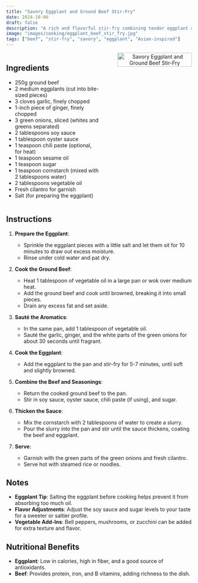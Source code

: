 ```yaml
---
title: "Savory Eggplant and Ground Beef Stir-Fry"
date: 2024-10-06
draft: false
description: "A rich and flavorful stir-fry combining tender eggplant and seasoned ground beef in a savory sauce."
image: "images/cooking/eggplant_beef_stir_fry.jpg"
tags: ["beef", "stir-fry", "savory", "eggplant", "Asian-inspired"]
---
```


<div style="display: flex; justify-content: space-between; align-items: flex-start; margin-bottom: 20px;">

<div style="width: 50%; padding-right: 20px;">

## Ingredients

- 250g ground beef
- 2 medium eggplants (cut into bite-sized pieces)
- 3 cloves garlic, finely chopped
- 1-inch piece of ginger, finely chopped
- 3 green onions, sliced (whites and greens separated)
- 2 tablespoons soy sauce
- 1 tablespoon oyster sauce
- 1 teaspoon chili paste (optional, for heat)
- 1 teaspoon sesame oil
- 1 teaspoon sugar
- 1 teaspoon cornstarch (mixed with 2 tablespoons water)
- 2 tablespoons vegetable oil
- Fresh cilantro for garnish
- Salt (for preparing the eggplant)

</div>

<div style="width: 40%; padding-left: 20px; text-align: center;">
    <img src="/images/cooking/eggplant_beef_stir_fry.jpg" alt="Savory Eggplant and Ground Beef Stir-Fry" style="width: 100%; height: auto; object-fit: cover;">
</div>

</div>

## Instructions

1. **Prepare the Eggplant**:
    - Sprinkle the eggplant pieces with a little salt and let them sit for 10 minutes to draw out excess moisture.
    - Rinse under cold water and pat dry.

2. **Cook the Ground Beef**:
    - Heat 1 tablespoon of vegetable oil in a large pan or wok over medium heat.
    - Add the ground beef and cook until browned, breaking it into small pieces.
    - Drain any excess fat and set aside.

3. **Sauté the Aromatics**:
    - In the same pan, add 1 tablespoon of vegetable oil.
    - Sauté the garlic, ginger, and the white parts of the green onions for about 30 seconds until fragrant.

4. **Cook the Eggplant**:
    - Add the eggplant to the pan and stir-fry for 5-7 minutes, until soft and slightly browned.

5. **Combine the Beef and Seasonings**:
    - Return the cooked ground beef to the pan.
    - Stir in soy sauce, oyster sauce, chili paste (if using), and sugar.

6. **Thicken the Sauce**:
    - Mix the cornstarch with 2 tablespoons of water to create a slurry.
    - Pour the slurry into the pan and stir until the sauce thickens, coating the beef and eggplant.

7. **Serve**:
    - Garnish with the green parts of the green onions and fresh cilantro.
    - Serve hot with steamed rice or noodles.

## Notes

- **Eggplant Tip**: Salting the eggplant before cooking helps prevent it from absorbing too much oil.
- **Flavor Adjustments**: Adjust the soy sauce and sugar levels to your taste for a sweeter or saltier profile.
- **Vegetable Add-Ins**: Bell peppers, mushrooms, or zucchini can be added for extra texture and flavor.

## Nutritional Benefits

- **Eggplant**: Low in calories, high in fiber, and a good source of antioxidants.
- **Beef**: Provides protein, iron, and B vitamins, adding richness to the dish.
